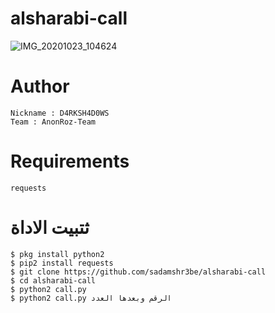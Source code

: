 # alsharabi-call
![IMG_20201023_104624](https://user-images.githubusercontent.com/65480013/96954399-86848a00-151d-11eb-9c01-eab07cd373a0.jpg)

# Author
```
Nickname : D4RKSH4D0WS
Team : AnonRoz-Team
```

# Requirements
```
requests
```

# ثتبيت الاداة 
```
$ pkg install python2
$ pip2 install requests
$ git clone https://github.com/sadamshr3be/alsharabi-call
$ cd alsharabi-call
$ python2 call.py 
$ python2 call.py الرقم وبعدها العدد

